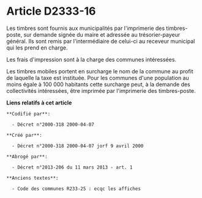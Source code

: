 # Article D2333-16

Les timbres sont fournis aux municipalités par l'imprimerie des timbres-poste, sur demande signée du maire et adressée au
trésorier-payeur général. Ils sont remis par l'intermédiaire de celui-ci au receveur municipal qui les prend en charge.

Les frais d'impression sont à la charge des communes intéressées.

Les timbres mobiles portent en surcharge le nom de la commune au profit de laquelle la taxe est instituée. Pour les communes
d'une population au moins égale à 100 000 habitants cette surcharge peut, à la demande des collectivités intéressées, être
imprimée par l'imprimerie des timbres-poste.

**Liens relatifs à cet article**

	**Codifié par**:

	  - Décret n°2000-318 2000-04-07

	**Créé par**:

	  - Décret n°2000-318 2000-04-07 jorf 9 avril 2000

	**Abrogé par**:

	  - Décret n°2013-206 du 11 mars 2013 - art. 1

	**Anciens textes**:

	  - Code des communes R233-25 : ecqc les affiches
